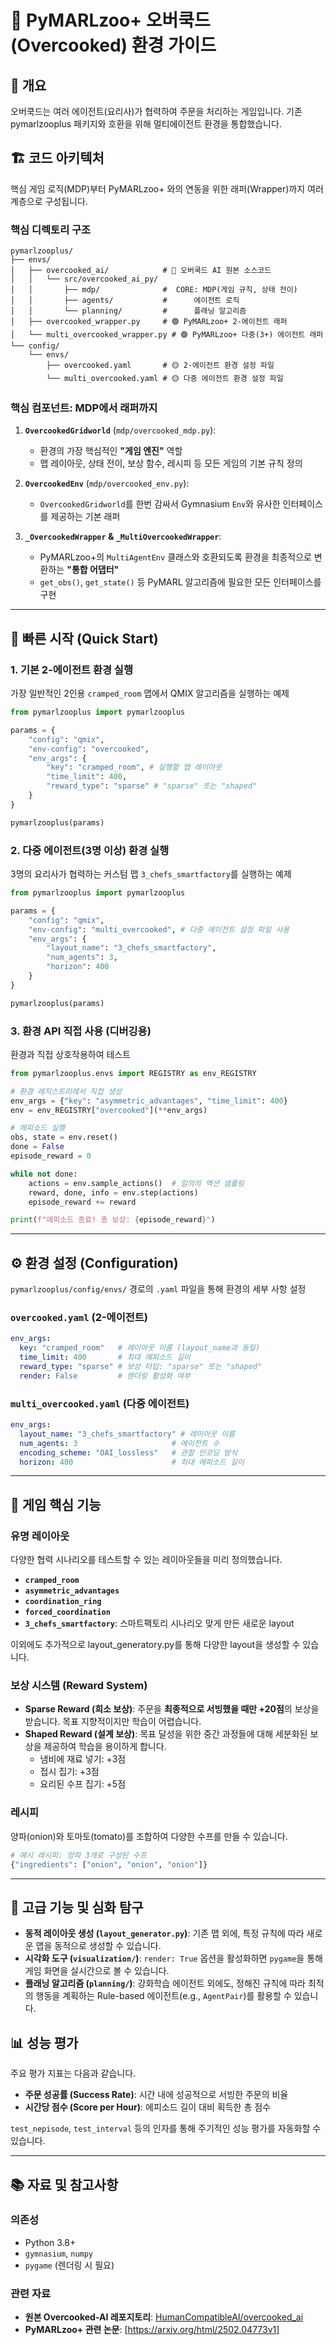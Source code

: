# 🍳 PyMARLzoo+ 오버쿡드(Overcooked) 환경 가이드

## 📝 개요

오버쿡드는 여러 에이전트(요리사)가 협력하여 주문을 처리하는 게임입니다. 
기존 pymarlzooplus 패키지와 호환을 위해 멀티에이전트 환경을 통합했습니다.



## 🏗️ 코드 아키텍처

핵심 게임 로직(MDP)부터 PyMARLzoo+ 와의 연동을 위한 래퍼(Wrapper)까지 여러 계층으로 구성됩니다.

### 핵심 디렉토리 구조

```
pymarlzooplus/
├── envs/
│   ├── overcooked_ai/            # 🔵 오버쿡드 AI 원본 소스코드
│   │   └── src/overcooked_ai_py/
│   │       ├── mdp/              #  CORE: MDP(게임 규칙, 상태 전이)
│   │       ├── agents/           #      에이전트 로직
│   │       └── planning/         #      플래닝 알고리즘
│   ├── overcooked_wrapper.py     # 🟢 PyMARLzoo+ 2-에이전트 래퍼
│   └── multi_overcooked_wrapper.py # 🟢 PyMARLzoo+ 다중(3+) 에이전트 래퍼
└── config/
    └── envs/
        ├── overcooked.yaml       # 🟡 2-에이전트 환경 설정 파일
        └── multi_overcooked.yaml # 🟡 다중 에이전트 환경 설정 파일
```

### 핵심 컴포넌트: MDP에서 래퍼까지

1.  **`OvercookedGridworld`** (`mdp/overcooked_mdp.py`):
    * 환경의 가장 핵심적인 **"게임 엔진"** 역할
    * 맵 레이아웃, 상태 전이, 보상 함수, 레시피 등 모든 게임의 기본 규칙 정의

2.  **`OvercookedEnv`** (`mdp/overcooked_env.py`):
    * `OvercookedGridworld`를 한번 감싸서 Gymnasium `Env`와 유사한 인터페이스를 제공하는 기본 래퍼

3.  **`_OvercookedWrapper` & `_MultiOvercookedWrapper`**:
    * PyMARLzoo+의 `MultiAgentEnv` 클래스와 호환되도록 환경을 최종적으로 변환하는 **"통합 어댑터"**
    * `get_obs()`, `get_state()` 등 PyMARL 알고리즘에 필요한 모든 인터페이스를 구현

---

## 🚀 빠른 시작 (Quick Start)

### 1. 기본 2-에이전트 환경 실행

가장 일반적인 2인용 `cramped_room` 맵에서 QMIX 알고리즘을 실행하는 예제

```python
from pymarlzooplus import pymarlzooplus

params = {
    "config": "qmix",
    "env-config": "overcooked",
    "env_args": {
        "key": "cramped_room", # 실행할 맵 레이아웃
        "time_limit": 400,
        "reward_type": "sparse" # "sparse" 또는 "shaped"
    }
}

pymarlzooplus(params)
```

### 2. 다중 에이전트(3명 이상) 환경 실행

3명의 요리사가 협력하는 커스텀 맵 `3_chefs_smartfactory`를 실행하는 예제

```python
from pymarlzooplus import pymarlzooplus

params = {
    "config": "qmix",
    "env-config": "multi_overcooked", # 다중 에이전트 설정 파일 사용
    "env_args": {
        "layout_name": "3_chefs_smartfactory",
        "num_agents": 3,
        "horizon": 400
    }
}

pymarlzooplus(params)
```

### 3. 환경 API 직접 사용 (디버깅용)

환경과 직접 상호작용하여 테스트

```python
from pymarlzooplus.envs import REGISTRY as env_REGISTRY

# 환경 레지스트리에서 직접 생성
env_args = {"key": "asymmetric_advantages", "time_limit": 400}
env = env_REGISTRY["overcooked"](**env_args)

# 에피소드 실행
obs, state = env.reset()
done = False
episode_reward = 0

while not done:
    actions = env.sample_actions()  # 임의의 액션 샘플링
    reward, done, info = env.step(actions)
    episode_reward += reward

print(f"에피소드 종료! 총 보상: {episode_reward}")
```

---

## ⚙️ 환경 설정 (Configuration)

`pymarlzooplus/config/envs/` 경로의 `.yaml` 파일을 통해 환경의 세부 사항 설정

### `overcooked.yaml` (2-에이전트)

```yaml
env_args:
  key: "cramped_room"   # 레이아웃 이름 (layout_name과 동일)
  time_limit: 400       # 최대 에피소드 길이
  reward_type: "sparse" # 보상 타입: "sparse" 또는 "shaped"
  render: False         # 렌더링 활성화 여부
```

### `multi_overcooked.yaml` (다중 에이전트)

```yaml
env_args:
  layout_name: "3_chefs_smartfactory" # 레이아웃 이름
  num_agents: 3                     # 에이전트 수
  encoding_scheme: "OAI_lossless"   # 관찰 인코딩 방식
  horizon: 400                      # 최대 에피소드 길이
```

---

## 🎯 게임 핵심 기능

### 유명 레이아웃

다양한 협력 시나리오를 테스트할 수 있는 레이아웃들을 미리 정의했습니다.

* **`cramped_room`**
* **`asymmetric_advantages`**
* **`coordination_ring`**
* **`forced_coordination`**
* **`3_chefs_smartfactory`**: 스마트팩토리 시나리오 맞게 만든 새로운 layout

이외에도 추가적으로 layout_generatory.py를 통해 다양한 layout을 생성할 수 있습니다. 

### 보상 시스템 (Reward System)

* **Sparse Reward (희소 보상)**: 주문을 **최종적으로 서빙했을 때만 +20점**의 보상을 받습니다. 목표 지향적이지만 학습이 어렵습니다.
* **Shaped Reward (설계 보상)**: 목표 달성을 위한 중간 과정들에 대해 세분화된 보상을 제공하여 학습을 용이하게 합니다.
    * 냄비에 재료 넣기: +3점
    * 접시 집기: +3점
    * 요리된 수프 집기: +5점

### 레시피

양파(onion)와 토마토(tomato)를 조합하여 다양한 수프를 만들 수 있습니다.

```python
# 예시 레시피: 양파 3개로 구성된 수프
{"ingredients": ["onion", "onion", "onion"]}
```

---

## 🔧 고급 기능 및 심화 탐구

* **동적 레이아웃 생성 (`layout_generator.py`)**: 기존 맵 외에, 특정 규칙에 따라 새로운 맵을 동적으로 생성할 수 있습니다.
* **시각화 도구 (`visualization/`)**: `render: True` 옵션을 활성화하면 `pygame`을 통해 게임 화면을 실시간으로 볼 수 있습니다.
* **플래닝 알고리즘 (`planning/`)**: 강화학습 에이전트 외에도, 정해진 규칙에 따라 최적의 행동을 계획하는 Rule-based 에이전트(e.g., `AgentPair`)를 활용할 수 있습니다.

## 📊 성능 평가

주요 평가 지표는 다음과 같습니다.

* **주문 성공률 (Success Rate)**: 시간 내에 성공적으로 서빙한 주문의 비율
* **시간당 점수 (Score per Hour)**: 에피소드 길이 대비 획득한 총 점수

`test_nepisode`, `test_interval` 등의 인자를 통해 주기적인 성능 평가를 자동화할 수 있습니다.

---

## 📚 자료 및 참고사항

### 의존성

* Python 3.8+
* `gymnasium`, `numpy`
* `pygame` (렌더링 시 필요)

### 관련 자료

* **원본 Overcooked-AI 레포지토리**: [HumanCompatibleAI/overcooked_ai](https://github.com/HumanCompatibleAI/overcooked_ai)
* **PyMARLzoo+ 관련 논문**: [https://arxiv.org/html/2502.04773v1]

